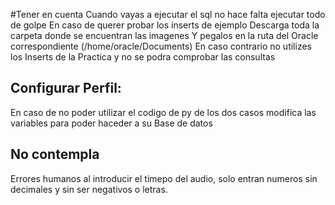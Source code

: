 #Tener en cuenta
Cuando vayas a ejecutar el sql no hace falta ejecutar todo de golpe
En caso de querer probar los inserts de ejemplo
	Descarga toda la carpeta donde se encuentran las imagenes 
	Y pegalos en la ruta del Oracle correspondiente (/home/oracle/Documents)
En caso contrario no utilizes los Inserts de la Practica y no se podra comprobar las consultas

## Configurar Perfil:
En caso de no poder utilizar el codigo de py de los dos casos modifica las variables para poder haceder a su Base de datos

## No contempla
Errores humanos al introducir el timepo del audio, solo entran numeros sin decimales y sin ser negativos o letras.

